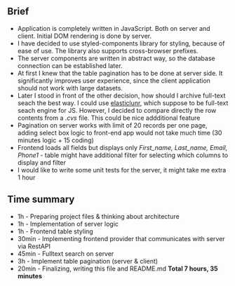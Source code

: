 ## Brief
- Application is completely written in JavaScript. Both on server and client. Initial DOM rendering is done by server.
- I have decided to use styled-components library for styling, because of ease of use. The library also supports cross-browser prefixes.
- The server components are written in abstract way, so the database connection can be established later.
- At first I knew that the table pagination has to be done at server side. It significantly improves user experience, since the client application should not work with large datasets.
- Later I stood in front of the other decision, how should I archive full-text seach the best way. I could use [elasticlunr](http://elasticlunr.com/), which suppose to be full-text seach engine for JS. However, I decided to compare directly the row contents from a *.cvs* file. This could be nice addditional feature
- Pagination on server works with limit of 20 records per one page, adding select box logic to front-end app would not take much time (30 minutes logic + 15 coding)
- Frontend loads all fields but displays only *First_name, Last_name, Email, Phone1* - table might have additional filter for selecting which columns to display and filter
- I would like to write some unit tests for the server, it might take me extra 1 hour

## Time summary
- 1h - Preparing project files & thinking about architecture
- 1h - Implementation of server logic
- 1h - Frontend table styling
- 30min - Implementing frontend provider that communicates with server via RestAPI
- 45min - Fulltext search on server
- 3h - Implement table pagination (server & client)
- 20min - Finalizing, writing this file and README.md
**Total 7 hours, 35 minutes**
